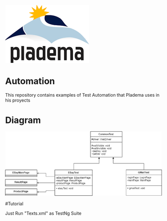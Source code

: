 ![](pladema.png)

# Automation

This repository contains examples of Test Automation that Pladema uses in his proyects

# Diagram

![](Automation.png)
  
#Tutorial

Just Run "Texts.xml" as TestNg Suite
